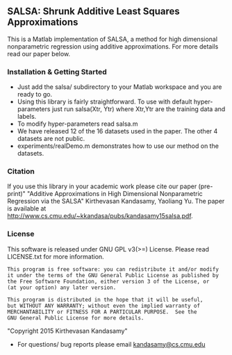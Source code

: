 ## SALSA: Shrunk Additive Least Squares Approximations
This is a Matlab implementation of SALSA, a method for high dimensional nonparametric
regression using additive approximations. For more details read our paper below.

### Installation & Getting Started
- Just add the salsa/ subdirectory to your Matlab workspace and you are ready to go.
- Using this library is fairly straightforward. To use with default hyper-parameters
  just run salsa(Xtr, Ytr) where Xtr,Ytr are the training data and labels.
- To modify hyper-parameters read salsa.m
- We have released 12 of the 16 datasets used in the paper. The other 4 datasets are
  not public.
- experiments/realDemo.m demonstrates how to use our method on the datasets.

### Citation
If you use this library in your academic work please cite our paper (pre-print)"
"Additive Approximations in High Dimensional Nonparametric Regression via the SALSA"
Kirthevasan Kandasamy, Yaoliang Yu.
The paper is available at http://www.cs.cmu.edu/~kkandasa/pubs/kandasamy15salsa.pdf.

### License
This software is released under GNU GPL v3(>=) License. Please read LICENSE.txt for
more information.

    This program is free software: you can redistribute it and/or modify
    it under the terms of the GNU General Public License as published by
    the Free Software Foundation, either version 3 of the License, or
    (at your option) any later version.

    This program is distributed in the hope that it will be useful,
    but WITHOUT ANY WARRANTY; without even the implied warranty of
    MERCHANTABILITY or FITNESS FOR A PARTICULAR PURPOSE.  See the
    GNU General Public License for more details.

"Copyright 2015 Kirthevasan Kandasamy"


- For questions/ bug reports please email kandasamy@cs.cmu.edu

